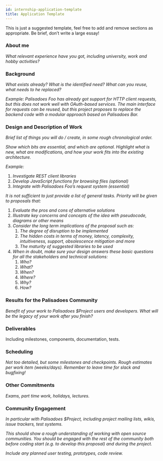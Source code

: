 ```yaml
---
id: internship-application-template
title: Application Template
---
```


This is just a suggested template, feel free to add and remove sections as appropriate. Be brief, don’t write a large essay!

### About me

*What relevant experience have you got, including university, work and hobby activities?*

### Background

*What exists already? What is the identified need? What can you reuse, what needs to he replaced?*

*Example: Palisadoes Foo has already got support for HTTP client requests, but this does not work well with OAuth-based services. The main interface for requests can be reused, but this project proposes to replace the backend code with a modular approach based on Palisadoes Bar.*

### Design and Description of Work

*Brief list of things you will do / create, in some rough chronological order.*

*Show which bits are essential, and which are optional. Highlight what is new, what are modifications, and how your work fits into the existing architecture.*

*Example:*

1. *Investigate REST client libraries*
1. *Develop JavaScript functions for browsing files (optional)*
1. *Integrate with Palisadoes Foo’s request system (essential)*

*It is not sufficient to just provide a list of general tasks. Priority will be given to proposals that:*

1. *Evaluate the pros and cons of alternative solutions*
1. *Illustrate key concerns and concepts of the idea with pseudocode, diagrams or other means*
1. *Consider the long term implications of the proposal such as:*
   1. *The degree of disruption to be implemented*
   1. *The hidden costs in terms of money, latency, complexity, intuitiveness, support, obsolescence mitigation and more*
   1. *The maturity of suggested libraries to be used*
1. *When in doubt, make sure your design answers these basic questions for all the stakeholders and technical solutions:*
    1. *Who?*
    1. *What?*
    1. *When?*
    1. *Where?*
    1. *Why?*
    1. *How?*

### Results for the Palisadoes Community

*Benefit of your work to Palisadoes $Project users and developers. What will be the legacy of your work after you finish?*

### Deliverables

Including milestones, components, documentation, tests.

### Scheduling

*Not too detailed, but some milestones and checkpoints. Rough estimates per work item (weeks/days). Remember to leave time for slack and bugfixing!*

### Other Commitments

*Exams, part time work, holidays, lectures.*

### Community Engagement

*In particular with Palisadoes $Project, including project mailing lists, wikis, issue trackers, test systems.*

*This should show a rough understanding of working with open source communities. You should be engaged with the rest of the community both before coding start (e.g. to develop this proposal) and during the project.*

*Include any planned user testing, prototypes, code review.*
